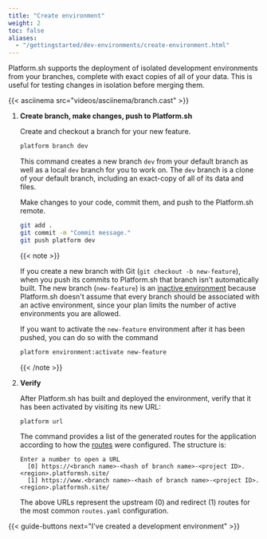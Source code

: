 ```yaml
---
title: "Create environment"
weight: 2
toc: false
aliases:
  - "/gettingstarted/dev-environments/create-environment.html"
---
```


Platform.sh supports the deployment of isolated development environments from your branches, complete with exact copies of all of your data. This is useful for testing changes in isolation before merging them.

{{< asciinema src="videos/asciinema/branch.cast" >}}

1. **Create branch, make changes, push to Platform.sh**

    Create and checkout a branch for your new feature.

    ```bash
    platform branch dev
    ```

    This command creates a new branch `dev` from your default branch
    as well as a local `dev` branch for you to work on.
    The `dev` branch is a clone of your default branch, including an exact-copy of all of its data and files.

    Make changes to your code, commit them, and push to the Platform.sh remote.

    ```bash
    git add .
    git commit -m "Commit message."
    git push platform dev
    ```

    {{< note >}}

    If you create a new branch with Git (`git checkout -b new-feature`),
    when you push its commits to Platform.sh that branch isn't automatically built.
    The new branch (`new-feature`) is an [inactive environment](../../../other/glossary.md#inactive-environment)
    because Platform.sh doesn't assume that every branch should be associated with an active environment,
    since your plan limits the number of active environments you are allowed.

    If you want to activate the `new-feature` environment after it has been pushed, you can do so with the command

    ```bash
    platform environment:activate new-feature
    ```
    {{< /note >}}


2. **Verify**

    After Platform.sh has built and deployed the environment, verify that it has been activated by visiting its new URL:

    ```bash
    platform url
    ```

    The command provides a list of the generated routes for the application
    according to how the [routes](/configuration/routes/_index.md) were configured.
    The structure is:

    ```text
    Enter a number to open a URL
      [0] https://<branch name>-<hash of branch name>-<project ID>.<region>.platformsh.site/
      [1] https://www.<branch name>-<hash of branch name>-<project ID>.<region>.platformsh.site/
    ```

    The above URLs represent the upstream (0) and redirect (1) routes for the most common `routes.yaml` configuration.

{{< guide-buttons next="I've created a development environment" >}}
